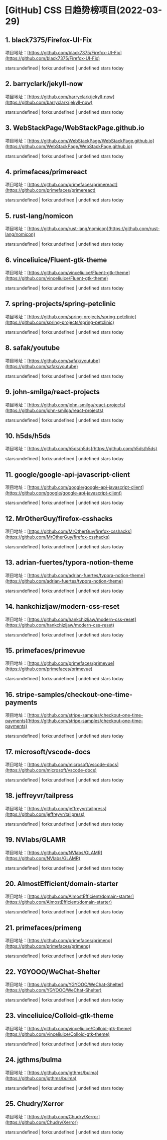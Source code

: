 # [GitHub] CSS 日趋势榜项目(2022-03-29)

## 1. black7375/Firefox-UI-Fix 

项目地址：[https://github.com/black7375/Firefox-UI-Fix](https://github.com/black7375/Firefox-UI-Fix)

stars:undefined | forks:undefined | undefined stars today 



## 2. barryclark/jekyll-now 

项目地址：[https://github.com/barryclark/jekyll-now](https://github.com/barryclark/jekyll-now)

stars:undefined | forks:undefined | undefined stars today 



## 3. WebStackPage/WebStackPage.github.io 

项目地址：[https://github.com/WebStackPage/WebStackPage.github.io](https://github.com/WebStackPage/WebStackPage.github.io)

stars:undefined | forks:undefined | undefined stars today 



## 4. primefaces/primereact 

项目地址：[https://github.com/primefaces/primereact](https://github.com/primefaces/primereact)

stars:undefined | forks:undefined | undefined stars today 



## 5. rust-lang/nomicon 

项目地址：[https://github.com/rust-lang/nomicon](https://github.com/rust-lang/nomicon)

stars:undefined | forks:undefined | undefined stars today 



## 6. vinceliuice/Fluent-gtk-theme 

项目地址：[https://github.com/vinceliuice/Fluent-gtk-theme](https://github.com/vinceliuice/Fluent-gtk-theme)

stars:undefined | forks:undefined | undefined stars today 



## 7. spring-projects/spring-petclinic 

项目地址：[https://github.com/spring-projects/spring-petclinic](https://github.com/spring-projects/spring-petclinic)

stars:undefined | forks:undefined | undefined stars today 



## 8. safak/youtube 

项目地址：[https://github.com/safak/youtube](https://github.com/safak/youtube)

stars:undefined | forks:undefined | undefined stars today 



## 9. john-smilga/react-projects 

项目地址：[https://github.com/john-smilga/react-projects](https://github.com/john-smilga/react-projects)

stars:undefined | forks:undefined | undefined stars today 



## 10. h5ds/h5ds 

项目地址：[https://github.com/h5ds/h5ds](https://github.com/h5ds/h5ds)

stars:undefined | forks:undefined | undefined stars today 



## 11. google/google-api-javascript-client 

项目地址：[https://github.com/google/google-api-javascript-client](https://github.com/google/google-api-javascript-client)

stars:undefined | forks:undefined | undefined stars today 



## 12. MrOtherGuy/firefox-csshacks 

项目地址：[https://github.com/MrOtherGuy/firefox-csshacks](https://github.com/MrOtherGuy/firefox-csshacks)

stars:undefined | forks:undefined | undefined stars today 



## 13. adrian-fuertes/typora-notion-theme 

项目地址：[https://github.com/adrian-fuertes/typora-notion-theme](https://github.com/adrian-fuertes/typora-notion-theme)

stars:undefined | forks:undefined | undefined stars today 



## 14. hankchizljaw/modern-css-reset 

项目地址：[https://github.com/hankchizljaw/modern-css-reset](https://github.com/hankchizljaw/modern-css-reset)

stars:undefined | forks:undefined | undefined stars today 



## 15. primefaces/primevue 

项目地址：[https://github.com/primefaces/primevue](https://github.com/primefaces/primevue)

stars:undefined | forks:undefined | undefined stars today 



## 16. stripe-samples/checkout-one-time-payments 

项目地址：[https://github.com/stripe-samples/checkout-one-time-payments](https://github.com/stripe-samples/checkout-one-time-payments)

stars:undefined | forks:undefined | undefined stars today 



## 17. microsoft/vscode-docs 

项目地址：[https://github.com/microsoft/vscode-docs](https://github.com/microsoft/vscode-docs)

stars:undefined | forks:undefined | undefined stars today 



## 18. jeffreyvr/tailpress 

项目地址：[https://github.com/jeffreyvr/tailpress](https://github.com/jeffreyvr/tailpress)

stars:undefined | forks:undefined | undefined stars today 



## 19. NVlabs/GLAMR 

项目地址：[https://github.com/NVlabs/GLAMR](https://github.com/NVlabs/GLAMR)

stars:undefined | forks:undefined | undefined stars today 



## 20. AlmostEfficient/domain-starter 

项目地址：[https://github.com/AlmostEfficient/domain-starter](https://github.com/AlmostEfficient/domain-starter)

stars:undefined | forks:undefined | undefined stars today 



## 21. primefaces/primeng 

项目地址：[https://github.com/primefaces/primeng](https://github.com/primefaces/primeng)

stars:undefined | forks:undefined | undefined stars today 



## 22. YGYOOO/WeChat-Shelter 

项目地址：[https://github.com/YGYOOO/WeChat-Shelter](https://github.com/YGYOOO/WeChat-Shelter)

stars:undefined | forks:undefined | undefined stars today 



## 23. vinceliuice/Colloid-gtk-theme 

项目地址：[https://github.com/vinceliuice/Colloid-gtk-theme](https://github.com/vinceliuice/Colloid-gtk-theme)

stars:undefined | forks:undefined | undefined stars today 



## 24. jgthms/bulma 

项目地址：[https://github.com/jgthms/bulma](https://github.com/jgthms/bulma)

stars:undefined | forks:undefined | undefined stars today 



## 25. Chudry/Xerror 

项目地址：[https://github.com/Chudry/Xerror](https://github.com/Chudry/Xerror)

stars:undefined | forks:undefined | undefined stars today 



